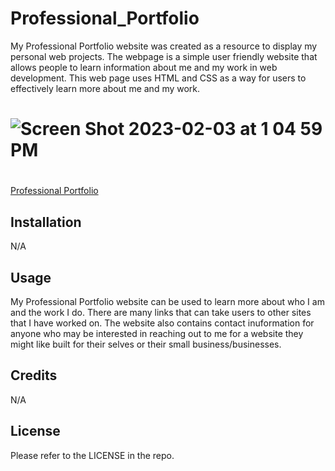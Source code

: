 # Professional_Portfolio

My Professional Portfolio website was created as a resource to display my personal web projects. The webpage is a simple user friendly website that allows people to learn information about me and my work in web development. This web page uses HTML and CSS as a way for users to effectively learn more about me and my work.

# ![Screen Shot 2023-02-03 at 1 04 59 PM](https://user-images.githubusercontent.com/61917285/216677664-20cb1a52-f053-46d8-a82d-cc234f4f2ab9.png)

#
[Professional Portfolio](https://brainatoms.github.io/Professional_Portfolio/)

## Installation

N/A

## Usage

My Professional Portfolio website can be used to learn more about who I am and the work I do. There are many links that can take users to other sites that I have worked on. The website also contains contact inuformation for anyone who may be interested in reaching out to me for a website they might like built for their selves or their small business/businesses. 

## Credits

N/A

## License

Please refer to the LICENSE in the repo.